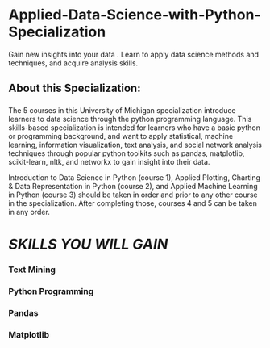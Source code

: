 # Applied-Data-Science-with-Python-Specialization
Gain new insights into your data . Learn to apply data science methods and techniques, and acquire analysis skills.
## About this Specialization:

###
The 5 courses in this University of Michigan specialization introduce learners to data science through the python programming language. This skills-based specialization is intended for learners who have a basic python or programming background, and want to apply statistical, machine learning, information visualization, text analysis, and social network analysis techniques through popular python toolkits such as pandas, matplotlib, scikit-learn, nltk, and networkx to gain insight into their data.

Introduction to Data Science in Python (course 1), Applied Plotting, Charting & Data Representation in Python (course 2), and Applied Machine Learning in Python (course 3) should be taken in order and prior to any other course in the specialization. After completing those, courses 4 and 5 can be taken in any order.
###
# *SKILLS YOU WILL GAIN*

### Text Mining
### Python Programming
### Pandas
### Matplotlib
